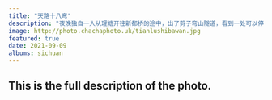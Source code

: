 ```yaml
---
title: "天路十八弯"
description: "夜晚独自一人从理塘开往新都桥的途中，出了剪子弯山隧道，看到一处可以停车的地方，就打算休息一下。开了一天了，很累，在伸手不见五指的夜晚走川西国道其实也挺危险的，最危险的是人。我停车后，后面也来了一辆车停在后面，在这鸟不拉屎的地方就我们俩。我观察了一会，觉得安全，就下车稍微活动一下，发现这是一个观景台。于是拿上相机和脚架抹黑往下方走去。头上的云很多，谁让我在雨季来呢。偶尔能看到几颗星星，我用超广角加矩阵接片的方式拍了这张照片，下面的几辆缓慢行驶的卡车明亮的大灯把地面照得过曝了，尽管拍摄的不完美，但是有句话说得好：“拍到好过拍不到”。毕竟地面上还有“天路十八弯”的白字呢。"
image: http://photo.chachaphoto.uk/tianlushibawan.jpg
featured: true
date: 2021-09-09
albums: sichuan
---
```


## This is the full description of the photo.
